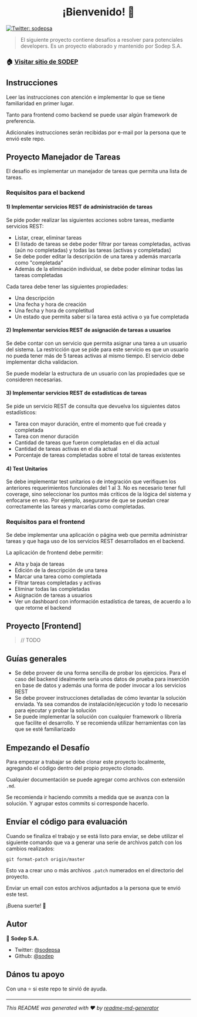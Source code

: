 <h1 align="center">¡Bienvenido! 👋</h1>
<p>
  <a href="https://twitter.com/sodepsa">
    <img alt="Twitter: sodepsa" src="https://img.shields.io/twitter/follow/sodepsa.svg?style=social" target="_blank" />
  </a>
</p>

> El siguiente proyecto contiene desafíos a resolver para potenciales developers. Es un proyecto elaborado y mantenido por Sodep S.A.

### 🏠 [Visitar sitio de SODEP](http://sodep.com.py)

## Instrucciones

Leer las instrucciones con atención e implementar lo que se tiene familiaridad en primer lugar.

Tanto para frontend como backend se puede usar algún framework de preferencia.

Adicionales instrucciones serán recibidas por e-mail por la persona que te envió este repo.

## Proyecto Manejador de Tareas

El desafío es implementar un manejador de tareas que permita una lista de tareas.

### Requisitos para el backend

#### 1) Implementar servicios REST de administración de tareas

Se pide poder realizar las siguientes acciones sobre tareas, mediante servicios REST:

* Listar, crear, eliminar tareas
* El listado de tareas se debe poder filtrar por tareas completadas, activas (aún no completadas) y todas las tareas (activas y completadas)
* Se debe poder editar la descripción de una tarea y además marcarla como "completada"
* Además de la eliminación individual, se debe poder eliminar todas las tareas completadas

Cada tarea debe tener las siguientes propiedades:
* Una descripción
* Una fecha y hora de creación
* Una fecha y hora de completitud
* Un estado que permita saber si la tarea está activa o ya fue completada

#### 2) Implementar servicios REST de asignación de tareas a usuarios

Se debe contar con un servicio que permita asignar una tarea a un usuario del sistema. La restricción que se pide para este servicio es que un usuario no pueda tener más de 5 tareas activas al mismo tiempo. El servicio debe implementar dicha validacion.

Se puede modelar la estructura de un usuario con las propiedades que se consideren necesarias.

#### 3) Implementar servicios REST de estadísticas de tareas

Se pide un servicio REST de consulta que devuelva los siguientes datos estadísticos:

* Tarea con mayor duración, entre el momento que fué creada y completada
* Tarea con menor duración
* Cantidad de tareas que fueron completadas en el día actual
* Cantidad de tareas activas en el día actual
* Porcentaje de tareas completadas sobre el total de tareas existentes

#### 4) Test Unitarios

Se debe implementar test unitarios o de integración que verifiquen los anteriores requerimientos funcionales del 1 al 3. No es necesario tener full coverage, sino seleccionar los puntos más críticos de la lógica del sistema y enfocarse en eso. Por ejemplo, asegurarse de que se puedan crear correctamente las tareas y marcarlas como completadas.

### Requisitos para el frontend

Se debe implementar una aplicación o página web que permita administrar tareas y que haga uso de los servicios REST desarrollados en el backend.

La aplicación de frontend debe permitir:
* Alta y baja de tareas
* Edición de la descripción de una tarea
* Marcar una tarea como completada
* Filtrar tareas completadas y activas
* Eliminar todas las completadas
* Asignación de tareas a usuarios
* Ver un dashboard con información estadística de tareas, de acuerdo a lo que retorne el backend

## Proyecto [Frontend]

> // TODO

## Guías generales

* Se debe proveer de una forma sencilla de probar los ejercicios. Para el caso del backend idealmente sería unos datos de prueba para inserción en base de datos y además una forma de poder invocar a los servicios REST
* Se debe proveer instrucciones detalladas de cómo levantar la solución enviada. Ya sea comandos de instalación/ejecución y todo lo necesario para ejecutar y probar la solución
* Se puede implementar la solución con cualquier framework o librería que facilite el desarrollo. Y se recomienda utilizar herramientas con las que se esté familiarizado

## Empezando el Desafío

Para empezar a trabajar se debe clonar este proyecto localmente, agregando el código dentro del propio proyecto clonado. 

Cualquier documentación se puede agregar como archivos con extensión `.md`.

Se recomienda ir haciendo commits a medida que se avanza con la solución. Y agrupar estos commits si corresponde hacerlo.

## Envíar el código para evaluación

Cuando se finaliza el trabajo y se está listo para enviar, se debe utilizar el siguiente comando que va a generar una serie de archivos patch con los cambios realizados:

    git format-patch origin/master

Esto va a crear uno o más archivos `.patch` numerados en el directorio del proyecto.

Enviar un email con estos archivos adjuntados a la persona que te envió este test.

¡Buena suerte! 🎉

## Autor

👤 **Sodep S.A.**

* Twitter: [@sodepsa](https://twitter.com/sodepsa)
* Github: [@sodep](https://github.com/sodep)

## Dános tu apoyo

Con una ⭐️ si este repo te sirvió de ayuda.

***
_This README was generated with ❤️ by [readme-md-generator](https://github.com/kefranabg/readme-md-generator)_